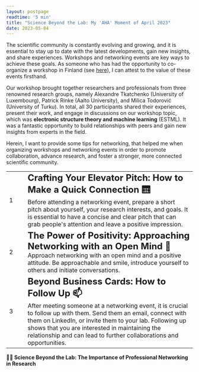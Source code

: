 ```yaml
---
layout: postpage
readtime: '5 min'
title: "Science Beyond the Lab: My 'AHA' Moment of April 2023"
date: 2023-05-04
---
```


<span class="dropcap">T</span>he scientific community is constantly evolving and growing, 
and it is essential to stay up to date with the latest developments, gain new insights, and share experiences. 
Workshops and networking events are key ways to achieve these goals.
As someone who has had the opportunity to co-organize a workshop in Finland (see <a href='https://carolin-m.github.io/blog/ESTML2023/'> here</a>), 
I can attest to the value of these events firsthand.


Our workshop brought together researchers and professionals from three renowned research groups, namely Alexandre Tkatchenko (University of Luxembourg), 
Patrick Rinke (Aalto University), and Milica Todorović (University of Turku).
In total, all 30 participants shared their experiences, present their work, and engage in discussions on our workshop topic, which was <b>electronic structure theory and machine learning</b> (ESTML). 
It was a fantastic opportunity to build relationships with peers and gain new insights from experts in the field. 

Herein, I want to provide some tips for networking, that helped me when organizing workshops and networking events 
in order to promote collaboration, advance research, and foster a stronger, more connected scientific community.

<p align=center>
<table>
    <tr> </tr>
<tr>
  <td width="35"> 
      1
  </td>
    <td width="450"> 
        <font size="+2">
            <b> Crafting Your Elevator Pitch: How to Make a Quick Connection 🛗 </b>
        </font>
        <br>
Before attending a networking event, prepare a short pitch about yourself, your research interests, and goals. 
It is essential to have a concise and clear pitch that can grab people's attention and leave a positive impression. 
  </td>
</tr>
<tr>
  <td width="35"> 
      2
  </td>
  <td width="450"> 
      <font size="+2">
          <b> The Power of Positivity: Approaching Networking with an Open Mind 🙂 </b>
      </font>
      <br>
  Approach networking with an open mind and a positive attitude. 
Be approachable and smile, introduce yourself to others and initiate conversations. 
  </td>
</tr>
<tr>
  <td width="35"> 
      3
  </td>
  <td width="450"> 
      <font size="+2"> 
          <b> Beyond Business Cards: How to Follow Up 📫  </b>
      </font>
      <br>
  After meeting someone at a networking event, it is crucial to follow up with them. 
Send them an email, connect with them on LinkedIn, or invite them to your lab. 
Following up shows that you are interested in maintaining the relationship and 
can lead to further collaborations and opportunities.
  </td>
</tr>
</table>
</p>

<b> 👩‍🔬 Science Beyond the Lab: The Importance of Professional Networking in Research <b>
